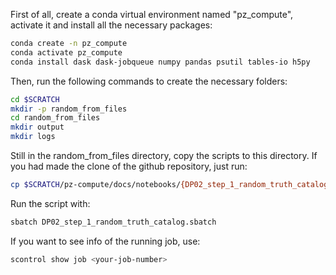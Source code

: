 First of all, create a conda virtual environment named "pz_compute", activate it and install all the necessary packages:
```bash
conda create -n pz_compute
conda activate pz_compute 
conda install dask dask-jobqueue numpy pandas psutil tables-io h5py
```

Then, run the following commands to create the necessary folders:
```bash
cd $SCRATCH
mkdir -p random_from_files
cd random_from_files
mkdir output
mkdir logs
```

Still in the random_from_files directory, copy the scripts to this directory. If you had made the clone of the github repository, just run:
```bash
cp $SCRATCH/pz-compute/docs/notebooks/{DP02_step_1_random_truth_catalog.py,DP02_step_1_random_truth_catalog.sbatch} .
```

Run the script with:
```bash
sbatch DP02_step_1_random_truth_catalog.sbatch
```

If you want to see info of the running job, use:
```bash
scontrol show job <your-job-number>
```